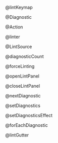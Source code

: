 @lintKeymap

@Diagnostic

@Action

@linter

@LintSource

@diagnosticCount

@forceLinting

@openLintPanel

@closeLintPanel

@nextDiagnostic

@setDiagnostics

@setDiagnosticsEffect

@forEachDiagnostic

@lintGutter